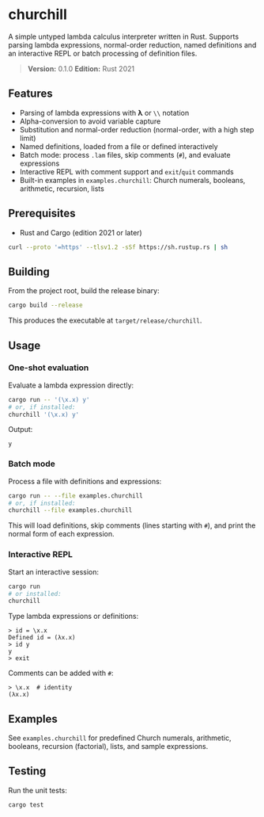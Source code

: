 # churchill

A simple untyped lambda calculus interpreter written in Rust. 
Supports parsing lambda expressions, normal-order reduction, named definitions and an interactive REPL or batch processing of definition files.

> **Version:** 0.1.0
> **Edition:** Rust 2021

## Features

- Parsing of lambda expressions with **λ** or `\\` notation
- Alpha-conversion to avoid variable capture
- Substitution and normal-order reduction (normal-order, with a high step limit)
- Named definitions, loaded from a file or defined interactively
- Batch mode: process `.lam` files, skip comments (`#`), and evaluate expressions
- Interactive REPL with comment support and `exit`/`quit` commands
- Built-in examples in `examples.churchill`: Church numerals, booleans, arithmetic, recursion, lists

## Prerequisites

- Rust and Cargo (edition 2021 or later)

```bash
curl --proto '=https' --tlsv1.2 -sSf https://sh.rustup.rs | sh
```

## Building

From the project root, build the release binary:

```bash
cargo build --release
```

This produces the executable at `target/release/churchill`.

## Usage

### One-shot evaluation

Evaluate a lambda expression directly:

```bash
cargo run -- '(\x.x) y'
# or, if installed:
churchill '(\x.x) y'
```

Output:
```text
y
```

### Batch mode

Process a file with definitions and expressions:

```bash
cargo run -- --file examples.churchill
# or, if installed:
churchill --file examples.churchill
```

This will load definitions, skip comments (lines starting with `#`), and print the normal form of each expression.

### Interactive REPL

Start an interactive session:

```bash
cargo run
# or installed:
churchill
```

Type lambda expressions or definitions:

```text
> id = \x.x
Defined id = (λx.x)
> id y
y
> exit
```

Comments can be added with `#`:

```text
> \x.x  # identity
(λx.x)
```

## Examples

See `examples.churchill` for predefined Church numerals, arithmetic, booleans, recursion (factorial), lists, and sample expressions.

## Testing

Run the unit tests:

```bash
cargo test
```
